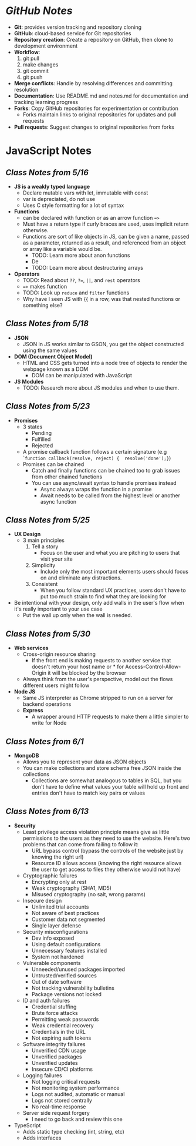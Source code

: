 # _GitHub Notes_

- **Git**: provides version tracking and repository cloning
- **GitHub**: cloud-based service for Git repositories
- **Repository creation**: Create a repository on GitHub, then clone to development environment
- **Workflow**: 
    1. git pull
    2. make changes
    3. git commit
    4. git push
- **Merge conflicts**: Handle by resolving differences and committing resolution
- **Documentation**: Use README.md and notes.md for documentation and tracking learning progress
- **Forks**: Copy GitHub repositories for experimentation or contribution
    - Forks maintain links to original repositories for updates and pull requests
- **Pull requests**: Suggest changes to original repositories from forks

# JavaScript Notes 
## _Class Notes from 5/16_
- **JS is a weakly typed language**
  - Declare mutable vars with let, immutable with const
  - var is depreciated, do not use
  - Uses C style formatting for a lot of syntax
- **Functions**
  - can be declared with function or as an arrow function `````=>`````
  - Must have a return type if curly braces are used, uses implicit return otherwise.
  - Functions are sort of like objects in JS, can be given a name, passed as a parameter, returned as a result, and referenced from an object or array like a variable would be.
      - TODO: Learn more about anon functions
      - De
      - TODO: Learn more about destructuring arrays
- **Operators**
  - TODO: Read about ```??```, ```?=```, ```||```, and ```rest``` operators
  - ```=>``` makes function
  - TODO: Look up ```reduce``` and ```filter``` functions
  - Why have I seen JS with {{ in a row, was that nested functions or something else?

## _Class Notes from 5/18_
- **JSON**
  - JSON in JS works similar to GSON, you get the object constructed using the same values
- **DOM (Document Object Model)**
  - HTML and CSS gets turned into a node tree of objects to render the webpage known as a DOM
    - DOM can be manipulated with JavaScript
- **JS Modules**
  - TODO: Research more about JS modules and when to use them.

## _Class Notes from 5/23_
- **Promises**
  - 3 states
    - Pending
    - Fulfilled
    - Rejected
  - A promise callback function follows a certain signature (e.g \```function callback(resolve, reject) { 
  resolve('done');}``)
  - Promises can be chained
    - Catch and finally functions can be chained too to grab issues from other chained functions 
    - You can use async/await syntax to handle promises instead
      - Async always wraps the function in a promise
      - Await needs to be called from the highest level or another async function
## _Class Notes from 5/25_
- **UX Design**
  - 3 main principles
    1. Tell a story
       - Focus on the user and what you are pitching to users that visit your site
    2. Simplicity
       - Include only the most important elements users should focus on and eliminate any distractions.
    3. Consistent
       - When you follow standard UX practices, users don't have to put too much strain to find what they are looking for
- Be intentional with your design, only add walls in the user's flow when it's really important to your use case
  - Put the wall up only when the wall is needed.
## _Class Notes from 5/30_
- **Web services**
  - Cross-origin resource sharing
    - If the front end is making requests to another service that doesn't return your host name or * for Access-Control-Allow-Origin it will be blocked by the browser
  - Always think from the user's perspective, model out the flows different users might follow
- **Node JS**
  - Same JS interpreter as Chrome stripped to run on a server for backend operations
  - **Express**
    - A wrapper around HTTP requests to make them a little simpler to write for Node
## _Class Notes from 6/1_
- **MongoDB**
  - Allows you to represent your data as JSON objects
  - You can make collections and store schema free JSON inside the collections
    - Collections are somewhat analogous to tables in SQL, but you don't have to define what values your table will hold up front and entries don't have to match key pairs or values
## _Class Notes from 6/13_
- **Security**
  - Least privilege access violation principle means give as little permissions to the users as they need to use the website. Here's two problems that can come from failing to follow it:
    - URL bypass control (bypass the controls of the website just by knowing the right url)
    - Resource ID allows access (knowing the right resource allows the user to get access to files they otherwise would not have)
  - Cryptographic failures
    - Encrypting only at rest
    - Weak cryptography (SHA1, MD5)
    - Misused cryptography (no salt, wrong params)
  - Insecure design
    - Unlimited trial accounts
    - Not aware of best practices
    - Customer data not segmented
    - Single layer defense
  - Security misconfigurations
    - Dev info exposed
    - Using default configurations
    - Unnecessary features installed
    - System not hardened
  - Vulnerable components
    - Unneeded/unused packages imported
    - Untrusted/verified sources
    - Out of date software
    - Not tracking vulnerability bulletins
    - Package versions not locked
  - ID and auth failures
    - Credential stuffing
    - Brute force attacks
    - Permitting weak passwords
    - Weak credential recovery
    - Credentials in the URL
    - Not expiring auth tokens
  - Software integrity failures
    - Unverified CDN usage
    - Unverified packages
    - Unverified updates
    - Insecure CD/CI platforms
  - Logging failures
    - Not logging critical requests
    - Not monitoring system performance
    - Logs not audited, automatic or manual
    - Logs not stored centrally
    - No real-time response
  - Server side request forgery
    - I need to go back and review this one
- TypeScript
  - Adds static type checking (int, string, etc)
  - Adds interfaces